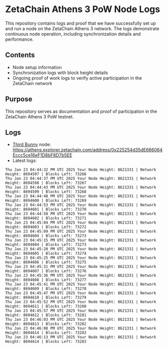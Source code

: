 # ZetaChain Athens 3 PoW Node Logs
This repository contains logs and proof that we have successfully set up and run a node on the ZetaChain Athens 3 network. The logs demonstrate continuous node operation, including synchronization details and performance.

## Contents
- Node setup information
- Synchronization logs with block height details
- Ongoing proof of work logs to verify active participation in the ZetaChain network

## Purpose
This repository serves as documentation and proof of participation in the ZetaChain Athens 3 PoW testnet.

## Logs

- [Third Bunny](https://thirdbunny.xyz/) node: https://athens.explorer.zetachain.com/address/0x225254d35dE666064Eccc5ce16eF1D8bF8D7b5EE
- Latest logs:
```
Thu Jan 23 04:44:32 PM UTC 2025 Your Node Height: 8621331 | Network Height: 8694597 | Blocks Left: 73266
Thu Jan 23 04:44:37 PM UTC 2025 Your Node Height: 8621331 | Network Height: 8694598 | Blocks Left: 73267
Thu Jan 23 04:44:43 PM UTC 2025 Your Node Height: 8621331 | Network Height: 8694599 | Blocks Left: 73268
Thu Jan 23 04:44:48 PM UTC 2025 Your Node Height: 8621331 | Network Height: 8694600 | Blocks Left: 73269
Thu Jan 23 04:44:53 PM UTC 2025 Your Node Height: 8621331 | Network Height: 8694601 | Blocks Left: 73270
Thu Jan 23 04:44:58 PM UTC 2025 Your Node Height: 8621331 | Network Height: 8694602 | Blocks Left: 73271
Thu Jan 23 04:45:04 PM UTC 2025 Your Node Height: 8621331 | Network Height: 8694603 | Blocks Left: 73272
Thu Jan 23 04:45:09 PM UTC 2025 Your Node Height: 8621331 | Network Height: 8694604 | Blocks Left: 73273
Thu Jan 23 04:45:15 PM UTC 2025 Your Node Height: 8621331 | Network Height: 8694604 | Blocks Left: 73273
Thu Jan 23 04:45:20 PM UTC 2025 Your Node Height: 8621331 | Network Height: 8694605 | Blocks Left: 73274
Thu Jan 23 04:45:25 PM UTC 2025 Your Node Height: 8621331 | Network Height: 8694606 | Blocks Left: 73275
Thu Jan 23 04:45:31 PM UTC 2025 Your Node Height: 8621331 | Network Height: 8694607 | Blocks Left: 73276
Thu Jan 23 04:45:36 PM UTC 2025 Your Node Height: 8621331 | Network Height: 8694608 | Blocks Left: 73277
Thu Jan 23 04:45:41 PM UTC 2025 Your Node Height: 8621331 | Network Height: 8694609 | Blocks Left: 73278
Thu Jan 23 04:45:47 PM UTC 2025 Your Node Height: 8621331 | Network Height: 8694610 | Blocks Left: 73279
Thu Jan 23 04:45:52 PM UTC 2025 Your Node Height: 8621331 | Network Height: 8694611 | Blocks Left: 73280
Thu Jan 23 04:45:57 PM UTC 2025 Your Node Height: 8621331 | Network Height: 8694612 | Blocks Left: 73281
Thu Jan 23 04:46:03 PM UTC 2025 Your Node Height: 8621331 | Network Height: 8694613 | Blocks Left: 73282
Thu Jan 23 04:46:08 PM UTC 2025 Your Node Height: 8621331 | Network Height: 8694614 | Blocks Left: 73283
Thu Jan 23 04:46:13 PM UTC 2025 Your Node Height: 8621331 | Network Height: 8694614 | Blocks Left: 73283
```
